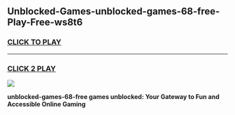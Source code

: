 
## Unblocked-Games-unblocked-games-68-free-Play-Free-ws8t6
<h3>
<a href="https://premium76.site?title=unblocked-games-68-free&ref=22A">CLICK TO PLAY</a></h3>
<hr>

<h3>
<a href="https://premium76.site?title=unblocked-games-68-free&ref=22A">CLICK 2 PLAY</a>
  
</h3>

<a href="https://premium76.site?title=unblocked-games-68-free&ref=22A"><img src="https://clearcache.store/games.png"></a>


**unblocked-games-68-free games unblocked: Your Gateway to Fun and Accessible Online Gaming**
